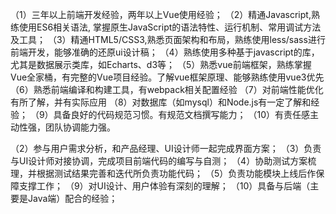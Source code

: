 （1）三年以上前端开发经验，两年以上Vue使用经验；
（2）精通Javascript,熟练使用ES6相关语法, 掌握原生JavaScript的语法特性、运行机制、常用调试方法及工具；
（3）精通HTML5/CSS3,熟悉页面架构和布局，熟练使用less/sass进行前端开发，能够准确的还原ui设计稿；
（4）熟练使用多种基于javascript的库，尤其是数据展示类库，如Echarts、d3等；
（5）熟悉vue前端框架，熟练掌握Vue全家桶，有完整的Vue项目经验。了解vue框架原理、能够熟练使用vue3优先
（6）熟悉前端编译和构建工具，有webpack相关配置经验
（7）对前端性能优化有所了解，并有实际应用
（8）对数据库（如mysql）和Node.js有一定了解和经验；
（9）具备良好的代码规范习惯。有规范文档撰写能力；
（10）有责任感主动性强，团队协调能力强。




（2）参与用户需求分析，和产品经理、UI设计师一起完成界面方案；
（3）负责与UI设计师对接协调，完成项目前端代码的编写与自测；
（4）协助测试方案梳理，并根据测试结果完善和迭代所负责功能代码；
（5）负责功能模块上线后作保障支撑工作；
（9）对UI设计、用户体验有深刻的理解；
（10）具备与后端（主要是Java端）配合的经验；